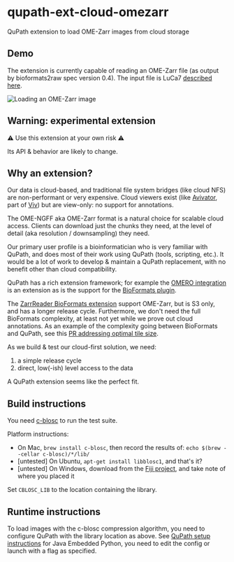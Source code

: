 # qupath-ext-cloud-omezarr
QuPath extension to load OME-Zarr images from cloud storage

## Demo

The extension is currently capable of reading an OME-Zarr file (as output by bioformats2raw spec version 0.4). The input file is LuCa7 [described here](src/test/resources/test.zarr/README.md).

![Loading an OME-Zarr image](images/luca7-omezarr.png)

## Warning: experimental extension

⚠️ Use this extension at your own risk ⚠️

Its API & behavior are likely to change.

## Why an extension?

Our data is cloud-based, and traditional file system bridges (like cloud NFS) are non-performant or very expensive. Cloud viewers exist (like [Avivator](https://avivator.gehlenborglab.org/), part of [Viv](https://github.com/hms-dbmi/viv)) but are view-only: no support for annotations.

The OME-NGFF aka OME-Zarr format is a natural choice for scalable cloud access. Clients can download just the chunks they need, at the level of detail (aka resolution / downsampling) they need.

Our primary user profile is a bioinformatician who is very familiar with QuPath, and does most of their work using QuPath (tools, scripting, etc.). It would be a lot of work to develop & maintain a QuPath replacement, with no benefit other than cloud compatibility.

QuPath has a rich extension framework; for example the [OMERO integration](https://github.com/qupath/qupath-extension-omero-web/) is an extension as is the support for the [BioFormats plugin](https://github.com/petebankhead/qupath/blob/acdbce962813b9edfd72e3d0384b4213d8ee89ce/qupath-extension-bioformats/src/main/java/qupath/lib/images/servers/bioformats/BioFormatsImageServer.java).

The [ZarrReader BioFormats extension](https://github.com/ome/ZarrReader) support OME-Zarr, but is S3 only, and has a longer release cycle. Furthermore, we don't need the full BioFormats complexity, at least not yet while we prove out cloud annotations. As an example of the complexity going between BioFormats and QuPath, see this [PR addressing optimal tile size](https://github.com/qupath/qupath/pull/1645).

As we build & test our cloud-first solution, we need:

1. a simple release cycle
2. direct, low(-ish) level access to the data

A QuPath extension seems like the perfect fit.

## Build instructions

You need [c-blosc](https://github.com/Blosc/c-blosc) to run the test suite.

Platform instructions:

* On Mac, `brew install c-blosc`, then record the results of: `echo $(brew --cellar c-blosc)/*/lib/`
* [untested] On Ubuntu, `apt-get install libblosc1`, and that's it?
* [untested] On Windows, download from the [Fiji project](https://sites.imagej.net/N5/lib/win64/), and take note of where you placed it

Set `CBLOSC_LIB` to the location containing the library.

## Runtime instructions

To load images with the c-blosc compression algorithm, you need to configure QuPath with the library location as above. See [QuPath setup instructions](https://github.com/qupath/qupath/wiki/Working-with-Python#setup) for Java Embedded Python, you need to edit the config or launch with a flag as specified.

